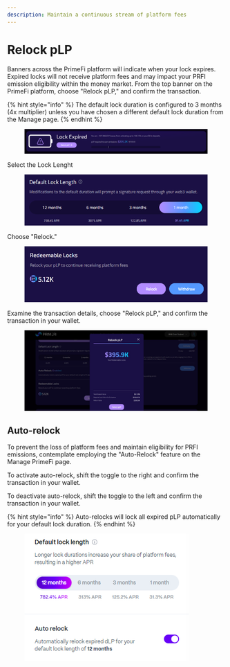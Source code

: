 ```yaml
---
description: Maintain a continuous stream of platform fees
---
```


# Relock pLP

Banners across the PrimeFi platform will indicate when your lock expires. Expired locks will not receive platform fees and may impact your PRFI emission eligibility within the money market. From the top banner on the PrimeFi platform, choose "Relock pLP," and confirm the transaction.

{% hint style="info" %}
The default lock duration is configured to 3 months (4x multiplier) unless you have chosen a different default lock duration from the Manage page.
{% endhint %}

<figure><img src="../.gitbook/assets/image (2).png" alt="" width="563"><figcaption></figcaption></figure>

Select the Lock Lenght

<figure><img src="../.gitbook/assets/image (1) (1).png" alt="" width="489"><figcaption></figcaption></figure>

Choose "Relock."

<figure><img src="../.gitbook/assets/image (2) (1).png" alt="" width="563"><figcaption></figcaption></figure>

Examine the transaction details, choose "Relock pLP," and confirm the transaction in your wallet.

<figure><img src="../.gitbook/assets/image (3).png" alt=""><figcaption></figcaption></figure>

## Auto-relock

To prevent the loss of platform fees and maintain eligibility for PRFI emissions, contemplate employing the "Auto-Relock" feature on the Manage PrimeFi page.

To activate auto-relock, shift the toggle to the right and confirm the transaction in your wallet.

To deactivate auto-relock, shift the toggle to the left and confirm the transaction in your wallet.

{% hint style="info" %}
Auto-relocks will lock all expired pLP automatically for your default lock duration.
{% endhint %}

<figure><img src="../.gitbook/assets/image (48).png" alt=""><figcaption></figcaption></figure>
